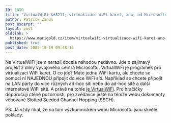 ```yaml
---
ID: 1850
title: 'VirtualWiFi &#8211; virtualizace WiFi karet, ano, od Microsoftu'
author: Patrick Zandl
post_excerpt: ""
layout: post
oldlink: >
  https://www.marigold.cz/item/virtualwifi-virtualizace-wifi-karet-ano-od-microsoftu
published: true
post_date: 2005-10-19 09:48:14
---
```

<p>Na VirtualWiFi jsem narazil docela náhodou nedávno. Jde o zajímavý projekt z dílny vývojového centra Microsoftu. VirtualWiFi je prográmek pro virtualizaci WiFi karet. O co jde? Máte jednu WiFi kartu, ale chcete se pomocí ní NAJEDNOU připojit do více WiFi sítí. Například se chcete připojit na LAN párty do více různých ad-hoc síti nebo do ad-hoc sítě a další internetové WiFi sítě. A právě na tohle <a href="http://research.microsoft.com/netres/projects/virtualwifi/">je VirtualWiFi</a>. Pro hračičky doporučuji ctěné pozornosti, pro zvědavce ještě na témže webu dokumenty věnované Slotted Seeded Channel Hopping (SSCH).</p>

<p>PS: Já vždy říkal, že na tom výzkumnickém webu Microsoftu jsou skvělé poklady.
</p>
